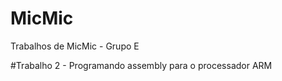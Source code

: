 # MicMic
Trabalhos de MicMic - Grupo E


#Trabalho 2 - Programando assembly para o processador ARM

